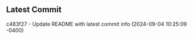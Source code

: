 
## Latest Commit
c483f27 - Update README with latest commit info (2024-09-04 10:25:09 -0400) <Yunxi-Zhou>
